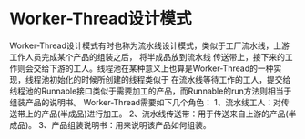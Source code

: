 # Worker-Thread设计模式
  Worker-Thread设计模式有时也称为流水线设计模式，类似于工厂流水线，上游工作人员完成某个产品的组装之后， 将半成品放到流水线
传送带上，接下来的工作则会交给下游的工人。线程池在某种意义上也算是Worker-Thread的一种实现，线程池初始化的时候所创建的线程类似于
在流水线等待工作的工人，提交给线程池的Runnable接口类似于需要加工的产品，而Runnable的run方法则相当于组装产品的说明书。
  Worker-Thread需要如下几个角色：
  1、流水线工人：对传送带上的产品(半成品)进行加工。
  2、流水线传送带：用于传送来自上游的产品(半成品)。
  3、产品组装说明书：用来说明该产品如何组装。
